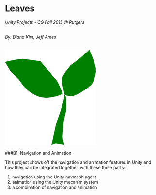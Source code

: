 # Leaves
###### Unity Projects - CG Fall 2015 @ Rutgers
###### By: *Diana Kim, Jeff Ames*
<!-- Check out our website: [Group Name Website](https://www.groupname.com "Group name website") -->

<img src="leaves.png" width="300" height="314" alt="leaves logo"/>

###B1: Navigation and Animation

This project shows off the navigation and animation features in Unity
and how they can be integrated together, with these three parts:
1. navigation using the Unity navmesh agent
2. animation using the Unity mecanim system
3. a combination of navigation and animation

<!--
###B2: Inverse Kinematics
1. I am a hard project!
2. Features
3. Description

###B3: Behavior Trees
1. I am a cool project!
2. Features
3. Description

###B4: Interactive Narrative Game
1. I am a real project!
2. Features
3. Description
-->
